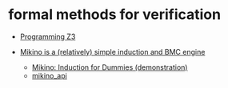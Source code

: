 # formal methods for verification
+ [Programming Z3](https://theory.stanford.edu/~nikolaj/programmingz3.html)

+ [Mikino is a (relatively) simple induction and BMC engine](https://github.com/AdrienChampion/mikino)
    + [Mikino: Induction for Dummies (demonstration)](https://hal.inria.fr/hal-03626850/document) 
    + [mikino_api](https://crates.io/crates/mikino_api)
